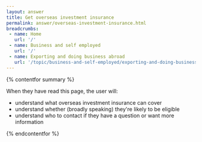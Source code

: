 ```yaml
---
layout: answer
title: Get overseas investment insurance
permalink: answer/overseas-investment-insurance.html
breadcrumbs:
 - name: Home
   url: '/'
 - name: Business and self employed
   url: '/'
 - name: Exporting and doing business abroad
   url: '/topic/business-and-self-employed/exporting-and-doing-business-abroad.html'
---
```

{% contentfor summary %}

When they have read this page, the user will:

- understand what overseas investment insurance can cover
- understand whether (broadly speaking) they're likely to be eligible
- understand who to contact if they have a question or want more information

{% endcontentfor %}
